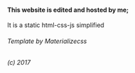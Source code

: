 
#### This website is edited and hosted by me;
It is a static html-css-js simplified
###### Template by Materializecss
###### (c) 2017
